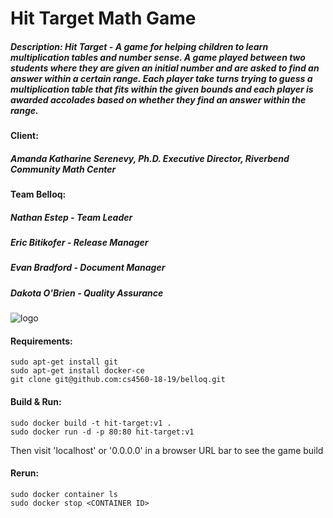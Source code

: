# Hit Target Math Game

##### Description: Hit Target - A game for helping children to learn multiplication tables and number sense. A game played between two students where they are given an initial number and are asked to find an answer within a certain range. Each player take turns trying to guess a multiplication table that fits within the given bounds and each player is awarded accolades based on whether they find an answer within the range.

#### Client:  
##### Amanda Katharine Serenevy, Ph.D.  Executive Director, Riverbend Community Math Center  

#### Team Belloq:  
##### Nathan Estep - Team Leader  
##### Eric Bitikofer - Release Manager  
##### Evan Bradford - Document Manager  
##### Dakota O'Brien - Quality Assurance  

![logo](https://github.com/cs4560-18-19/belloq/blob/master/Belloq%20door.jpg)

#### Requirements:

    sudo apt-get install git
    sudo apt-get install docker-ce
    git clone git@github.com:cs4560-18-19/belloq.git

#### Build & Run:

    sudo docker build -t hit-target:v1 .
    sudo docker run -d -p 80:80 hit-target:v1

Then visit 'localhost' or '0.0.0.0' in a browser URL bar to see the game build

#### Rerun:

    sudo docker container ls
    sudo docker stop <CONTAINER ID>
